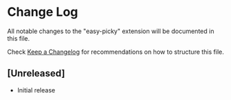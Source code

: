 # Change Log

All notable changes to the "easy-picky" extension will be documented in this file.

Check [Keep a Changelog](http://keepachangelog.com/) for recommendations on how to structure this file.

## [Unreleased]

- Initial release